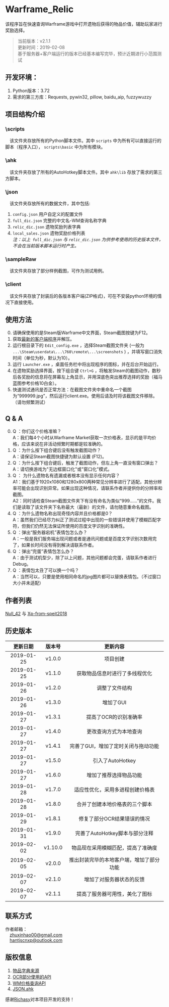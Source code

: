 # Warframe_Relic
该程序旨在快速查询Warframe游戏中打开遗物后获得的物品价值，辅助玩家进行奖励选择。
>当前版本：v2.1.1  
更新时间：2019-02-08    
基于服务器+客户端运行的版本已经基本编写完毕，预计近期进行小范围测试

## 开发环境：
1. Python版本：3.72
2. 需求的第三方库：Requests, pywin32, pillow, baidu_aip, fuzzywuzzy

## 项目结构介绍
### \scripts
&emsp;该文件夹存放所有的Python脚本文件。其中 `scripts` 中为所有可以直接运行的脚本（程序入口）， `scripts\basic` 中为所有模块。

### \ahk
&emsp;该文件夹存放了所有的AutoHotkey脚本文件。其中 `ahk\lib` 存放了需求的第三方脚本。
### \json
&emsp;该文件夹存放所有的数据文件，其中包括:  
1. `config.json` 用户自定义的配置文件
2. `full_dic.json` 完整的中文名-WM查询名称字典
3. `relic_dic.json` 遗物奖励列表字典
4. `local_sales.json` 遗物奖励价格列表  
*注：以上` full_dic.json` 与 `relic_dic.json` 为供参考使用的历史版本文件，不会在当前版本脚本运行时产生。*
### \sampleRaw
&emsp;该文件夹存放了部分样例截图，可作为测试用例。
### \client
&emsp;该文件夹存放了封装后的各版本客户端(ZIP格式)，可在不安装python环境的情况下直接使用。


## 使用方法
0. 请确保使用的是Steam版Warframe中文界面，Steam截图按键为F12。
1. 获取[最新的客户端程序](http://47.102.125.24/downloads/Warframe_Relic_client_v2.1.1.zip)并解压。
2. 运行根目录下的 `Edit_config.exe` ，选择Steam截图文件夹 (一般为 `...\Steam\userdata\...\760\remote\...\screenshots` ) ，并填写窗口消失时间（单位为秒，默认为10）。
3. 运行 `Launcher.exe` ，桌面任务栏中将出现程序的图标，并在后台开始运行。
4. 在遗物奖励选择界面，按下组合键 `Ctrl+G` ，将触发Steam的截图动作，数秒后各奖励的信息将在屏幕左上角显示，并用深底色突出推荐选择的奖励（福马蓝图参考价格10白金）。  
5. 快速测试通讯是否正常方法：在截图文件夹中重命名一个截图为“999999.jpg”，然后运行client.exe。使用后请及时将该截图文件移除。（请勿频繁测试）  

## Q & A
0. Q ：你们这个价格准嘛？  
A：我们每4个小时从Warframe Market获取一次价格表，显示的是平均价格，应该来说在非活动频繁时期都是较准确的。
1. Q ：为什么按下组合键后没有触发截图动作？  
A：请保证Steam截图快捷键为默认设置 (F12)。
2. Q ：为什么按下组合键后，触发了截图动作，但左上角一直没有窗口弹出？  
A：请切换游戏为"无边框窗口化"或"窗口化"模式。  
3. Q ： 为什么遗物名有遗漏或者根本没有显示任何内容？  
A1：我们基于1920x1080和1280x800两种常见分辨率进行了适配，其他分辨率可能会出现识别异常。如果出现这种情况，请联系作者并提供你的分辨率和截图。  
A2：同时请检查Steam截图文件夹下有没有命名为类似“999……”的文件。我们是读取了该文件夹下名称最大（最新）的文件，请勿随意重命名截图。
4. Q ：为什么遗物名称出现奇怪内容并且价格都是0？  
A：虽然我们已经尽力纠正了测试过程中出现的一些错误并使用了模糊匹配字符，但我们仍然无法保证所使用的百度文字识别的准确性。  
5. Q ：弹出“服务器宕机”表情包怎么办？  
A：一般是我们服务端出现问题或者是通讯问题或是百度文字识别次数用完了，如果长时间没有得到解决请联系作者。  
6. Q ：弹出“完蛋”表情包怎么办？  
A：由于测试机型少，除了以上问题，其他问题都会完蛋，请联系作者进行Debug。  
5. Q ：表情包太丑了可以换一个吗？  
A：当然可以，只要是使用相同命名的jpg图片都可以替换表情包。（不过窗口大小并未适配）   

## 作者列表
[Null_42](https://github.com/EricZhu-42) 与 [Xp-from-speit2018](https://github.com/Xp-from-speit2018)

## 历史版本

更新日期|版本号|更新内容
:--:|:--:|:---:
2019-01-25|v1.0.0 |项目创建  
2019-01-25|v1.1.0 |获取物品信息时进行了多线程优化  
2019-01-26|v1.2.0 |调整了文件结构  
2019-01-26|v1.3.0 |增加了GUI  
2019-01-27|v1.3.1 |提高了OCR的识别准确率  
2019-01-27|v1.4.0 |更改查询方式为本地查询  
2019-01-27|v1.4.1 |完善了GUI，增加了定时关闭与拖动功能  
2019-01-27|v1.5.0 |引入了AutoHotkey  
2019-01-27|v1.6.0 |增加了推荐选择物品功能  
2019-01-28|v1.7.0 |适应性优化，采用多进程创建价格表
2019-01-28|v1.8.0 |合并了创建本地价格表的三个脚本
2019-01-29|v1.8.1 |修复了部分OCR结果错误的情况
2019-01-31|v1.9.0 |完善了AutoHotkey脚本与部分注释
2019-02-02|v1.10.0 |物品现在采用模糊匹配，提高了准确度
2019-02-05|v2.0.0 |推出封装完毕的本地客户端，增加了部分功能
2019-02-07|v2.1.0 |增加了对服务器状态的反馈
2019-02-07|v2.1.1 |提高了服务器可用性，美化了图标

## 联系方式  
作者邮箱：  
&emsp;zhuxinhao00@gmail.com  
&emsp;hantjscnxp@outlook.com
 
## 版权信息
 1. [物品字典来源](https://github.com/Richasy/WFA_Lexicon)
 2. [OCR部分使用的API](https://ai.baidu.com)
 3. [WM价格查询API](http://wfa.richasy.cn)
 4. [JSON.ahk](https://github.com/cocobelgica/AutoHotkey-JSON)  
 
 感谢[Richasy](https://github.com/Richasy)对本项目开发的支持！
